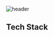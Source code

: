 ![header](https://capsule-render.vercel.app/api?type=waving&color=auto&height=300&section=header&text=WELCOME&desc=Hoon's%20Github%20Profile&fontSize=90&animation=fadeIn&fontAlignY=45)
## Tech Stack
<!--
**KR-foxn/KR-foxn** is a ✨ _special_ ✨ repository because its `README.md` (this file) appears on your GitHub profile.

Here are some ideas to get you started:

- 🔭 I’m currently working on ...
- 🌱 I’m currently learning ...
- 👯 I’m looking to collaborate on ...
- 🤔 I’m looking for help with ...
- 💬 Ask me about ...
- 📫 How to reach me: ...
- 😄 Pronouns: ...
- ⚡ Fun fact: ...
-->
